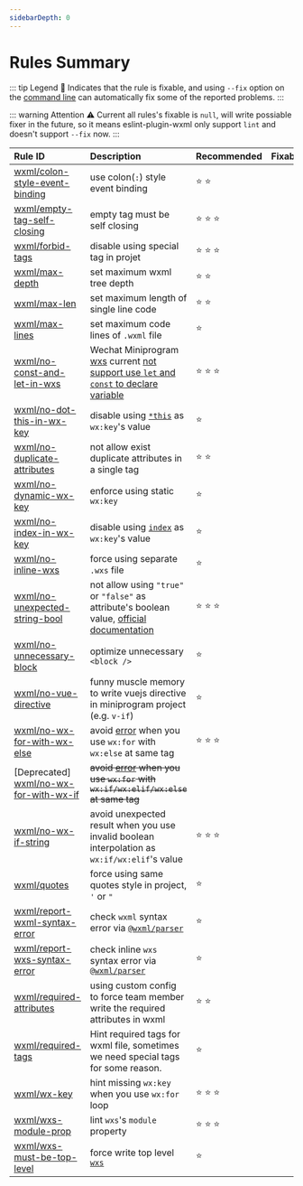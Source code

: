 ```yaml
---
sidebarDepth: 0
---
```


# Rules Summary

<!-- This file is automatically generated in tools/update-docs-rules-index.js, do not change! -->

::: tip Legend
  :wrench: Indicates that the rule is fixable, and using `--fix` option on the [command line](https://eslint.org/docs/user-guide/command-line-interface#fixing-problems) can automatically fix some of the reported problems.
:::

::: warning Attention
  :warning: Current all rules's fixable is `null`, will write possiable fixer in the future, so it means eslint-plugin-wxml only support `lint` and doesn't support `--fix` now.
:::

| Rule ID | Description |Recommended| Fixable |
|:--------|:------------|:---|:---|
| [wxml/colon-style-event-binding](./colon-style-event-binding.md) | use colon(`:`) style event binding | :star: :star: | |
| [wxml/empty-tag-self-closing](./empty-tag-self-closing.md) | empty tag must be self closing | :star: :star: :star: | |
| [wxml/forbid-tags](./forbid-tags.md) | disable using special tag in projet | :star: :star: :star: | |
| [wxml/max-depth](./max-depth.md) | set maximum wxml tree depth | :star: :star: | |
| [wxml/max-len](./max-len.md) | set maximum length of single line code | :star: :star: | |
| [wxml/max-lines](./max-lines.md) | set maximum code lines of `.wxml` file | :star: | |
| [wxml/no-const-and-let-in-wxs](./no-const-and-let-in-wxs,md) | Wechat Miniprogram [wxs](https://developers.weixin.qq.com/miniprogram/dev/reference/wxs/02variate.html) current [not support use `let` and `const` to declare variable](https://developers.weixin.qq.com/community/develop/doc/0002a0fd3b8ca00ee9d8f13245b400?highLine=wxs%2520let)| :star: :star: :star: | |
| [wxml/no-dot-this-in-wx-key](./no-dot-this-in-wx-key.md) | disable using [`*this`](https://developers.weixin.qq.com/miniprogram/dev/reference/wxml/list.html) as `wx:key`'s value | :star: | |
| [wxml/no-duplicate-attributes](./no-duplicate-attributes.md) | not allow exist duplicate attributes in a single tag | :star: :star: | |
| [wxml/no-dynamic-wx-key](./no-dynamic-wx-key.md) | enforce using static `wx:key` | :star: | |
| [wxml/no-index-in-wx-key](./no-index-in-wx-key.md) | disable using [`index`](https://developers.weixin.qq.com/miniprogram/dev/reference/wxml/list.html) as `wx:key`'s value | :star: | |
| [wxml/no-inline-wxs](./no-inline-wxs.md) | force using separate `.wxs` file | :star: | |
| [wxml/no-unexpected-string-bool](./no-unexpected-string-bool.md) | not allow using `"true"` or `"false"` as attribute's boolean value, [official documentation](https://developers.weixin.qq.com/miniprogram/dev/reference/wxml/data.html) | :star: :star: :star: | |
| [wxml/no-unnecessary-block](./no-unnecessary-block.md) | optimize unnecessary `<block />` | :star: | |
| [wxml/no-vue-directive](./no-vue-directive.md) | funny muscle memory to write vuejs directive in miniprogram project (e.g. `v-if`) | :star: | |
| [wxml/no-wx-for-with-wx-else](./no-wx-for-with-wx-else.md) | avoid [error](https://developers.weixin.qq.com/community/develop/doc/00082a556fcb0810a6b7e2eee5b800) when you use `wx:for` with `wx:else` at same tag | :star: :star: :star: | |
| [Deprecated] [wxml/no-wx-for-with-wx-if](./no-wx-for-with-wx-if.md) | ~~avoid [error](https://developers.weixin.qq.com/community/develop/doc/00082a556fcb0810a6b7e2eee5b800) when you use `wx:for` with `wx:if/wx:elif/wx:else` at same tag~~ | | |
| [wxml/no-wx-if-string](./no-wx-if-string.md) | avoid unexpected result when you use invalid boolean interpolation as `wx:if/wx:elif`'s value | :star: :star: :star: | |
| [wxml/quotes](./quotes.md) | force using same quotes style in project, `'` or `"` | :star: | |
| [wxml/report-wxml-syntax-error](./report-wxml-syntax-error.md) | check `wxml` syntax error via [`@wxml/parser`](https://github.com/wxmlfile/wxml-parser) | :star: | |
| [wxml/report-wxs-syntax-error](./report-wxml-syntax-error.md) | check inline `wxs` syntax error via [`@wxml/parser`](https://github.com/wxmlfile/wxml-parser) | :star: | |
| [wxml/required-attributes](./required-attributes.md) | using custom config to force team member write the required attributes in wxml | :star: :star: | |
| [wxml/required-tags](./required-tags.md) | Hint required tags for wxml file, sometimes we need special tags for some reason. | :star: | |
| [wxml/wx-key](./wx-key.md) | hint missing `wx:key` when you use `wx:for` loop | :star: :star: :star: | |
| [wxml/wxs-module-prop](./wxs-module-prop.md) | lint `wxs`'s `module` property | :star: :star: :star: | |
| [wxml/wxs-must-be-top-level](./wxs-must-be-top-level.md) | force write top level [`wxs`](https://developers.weixin.qq.com/miniprogram/dev/reference/wxs/01wxs-module.html) | :star: | |

